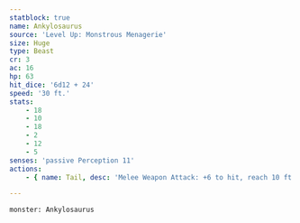 ```yaml
---
statblock: true
name: Ankylosaurus
source: 'Level Up: Monstrous Menagerie'
size: Huge
type: Beast
cr: 3
ac: 16
hp: 63
hit_dice: '6d12 + 24'
speed: '30 ft.'
stats:
    - 18
    - 10
    - 18
    - 2
    - 12
    - 5
senses: 'passive Perception 11'
actions:
    - { name: Tail, desc: 'Melee Weapon Attack: +6 to hit, reach 10 ft., one target. Hit: 17 (3d8 + 4) bludgeoning damage. If the target is a Large or smaller creature, it makes a DC 14 Strength saving throw. On a failure, it is knocked prone.' }

---
```

```statblock
monster: Ankylosaurus
```
